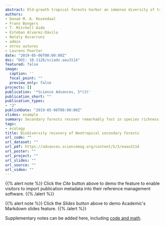 ```yaml
---
abstract: Old-growth tropical forests harbor an immense diversity of tree species but are rapidly being cleared, while secondary forests that regrow on abandoned agricultural lands increase in extent. We assess how tree species richness and composition recover during secondary succession across gradients in environmental conditions and anthropogenic disturbance in an unprecedented multisite analysis for the Neotropics. Secondary forests recover remarkably fast in species richness but slowly in species composition. Secondary forests take a median time of five decades to recover the species richness of old-growth forest (80% recovery after 20 years) based on rarefaction analysis. Full recovery of species composition takes centuries (only 34% recovery after 20 years). A dual strategy that maintains both old-growth forests and species-rich secondary forests is therefore crucial for biodiversity conservation in human-modified tropical landscapes.
authors:
- Danaë M. A. Rozendaal
- Frans Bongers
- T. Mitchell Aide
- Esteban Alvarez-Dávila
- Nataly Ascarrunz
- admin
- otros autores
- Lourens Poorter
date: "2019-05-06T00:00:00Z"
doi: "DOI: 10.1126/sciadv.aau3114"
featured: false
image:
  caption: ''
  focal_point: ""
  preview_only: false
projects: []
publication: '*Science Advances, 5*(3)'
publication_short: ""
publication_types:
- "2"
publishDate: "2019-05-06T00:00:00Z"
slides: example
summary: Secondary forests recover remarkably fast in species richness but slowly in species composition. Secondary forests take a median time of five decades to recover the species richness of old-growth forest (80% recovery after 20 years) based on rarefaction analysis. Full recovery of species composition takes centuries (only 34% recovery after 20 years). A dual strategy that maintains both old-growth forests and species-rich secondary forests is therefore crucial for biodiversity conservation in human-modified tropical landscapes.
tags:
- ecology
title: Biodiversity recovery of Neotropical secondary forests
url_code: ""
url_dataset: ""
url_pdf: https://advances.sciencemag.org/content/5/3/eaau3114
url_poster: ""
url_project: ""
url_slides: ""
url_source: ""
url_video: ""
---
```


{{% alert note %}}
Click the *Cite* button above to demo the feature to enable visitors to import publication metadata into their reference management software.
{{% /alert %}}

{{% alert note %}}
Click the *Slides* button above to demo Academic's Markdown slides feature.
{{% /alert %}}

Supplementary notes can be added here, including [code and math](https://sourcethemes.com/academic/docs/writing-markdown-latex/).
